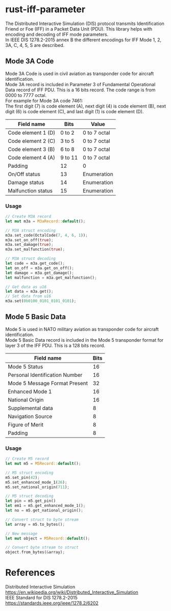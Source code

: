 # rust-iff-parameter 
The Distributed Interactive Simulation (DIS) protocol transmits Identification Friend or Foe (IFF) in a 
Packet Data Unit (PDU). This library helps with encoding and decoding of IFF mode parameters.  
In IEEE DIS 1278.2-2015 annex B the different encodings for IFF Mode 1, 2, 3A, C, 4, 5, S are described.

## Mode 3A Code
Mode 3A Code is used in civil aviation as transponder code for aircraft identification.  
Mode 3A record is included in Parameter 3 of Fundamental Operational Data record of IFF PDU.
This is a 16 bits record. The code range is from 0000 to 7777 octal.  
For example for Mode 3A code 7461:  
The first digit (7) is code element (A), next digit (4) is code element (B), next digit (6) is code element (C), and last digit (1) is code element (D).

| Field name         | Bits    | Value        |
|--------------------|---------|--------------|
| Code element 1 (D) | 0 to 2  | 0 to 7 octal |
| Code element 2 (C) | 3 to 5  | 0 to 7 octal |
| Code element 3 (B) | 6 to 8  | 0 to 7 octal |
| Code element 4 (A) | 9 to 11 | 0 to 7 octal |
| Padding            | 12      | 0            |
| On/Off status      | 13      | Enumeration  |
| Damage status      | 14      | Enumeration  |
| Malfunction status | 15      | Enumeration  |

### Usage

```rust
// Create M3A record
let mut m3a = M3aRecord::default();

// M3A struct encoding
m3a.set_code(OctalCode(7, 4, 6, 1));
m3a.set_on_off(true);
m3a.set_damage(true);
m3a.set_malfunction(true);

// M3A struct decoding
let code = m3a.get_code();
let on_off = m3a.get_on_off();
let damage = m3a.get_damage();
let malfunction = m3a.get_malfunction();

// Get data as u16
let data = m3a.get();
// Set data from u16
m3a.set(0b0100_0101_0101_0101);
```

## Mode 5 Basic Data
Mode 5 is used in NATO military aviation as transponder code for aircraft identification.  
Mode 5 Basic Data record is included in the Mode 5 transponder format for layer 3 of the IFF PDU. This is a 128 bits record.

| Field name                     | Bits |
|--------------------------------|------|
| Mode 5 Status                  | 16   |
| Personal Identification Number | 16   |
| Mode 5 Message Format Present  | 32   |
| Enhanced Mode 1                | 16   |
| National Origin                | 16   |
| Supplemental data              | 8    |
| Navigation Source              | 8    |
| Figure of Merit                | 8    |
| Padding                        | 8    |

### Usage

```rust
// Create M5 record
let mut m5 = M5Record::default();

// M5 struct encoding
m5.set_pin(42);
m5.set_enhanced_mode_1(26);
m5.set_national_origin(711);

// M5 struct decoding
let pin = m5.get_pin()
let em1 = m5.get_enhanced_mode_1();
let no = m5.get_national_origin();

// Convert struct to byte stream
let array = m5.to_bytes();

// New message
let mut object = M5Record::default();

// Convert byte stream to struct
object.from_bytes(&array);
```

# References
Distributed Interactive Simulation https://en.wikipedia.org/wiki/Distributed_Interactive_Simulation  
IEEE Standard for DIS 1278.2-2015 https://standards.ieee.org/ieee/1278.2/6202
